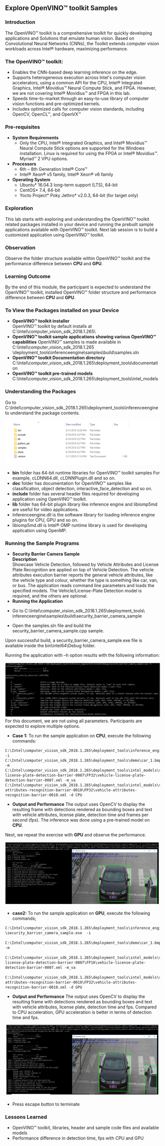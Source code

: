 ## Explore  OpenVINO™ toolkit Samples
### Introduction
The OpenVINO™ toolkit is a comprehensive toolkit for quickly developing applications and Solutions that emulate human vision. Based on Convolutional Neural Networks (CNNs), the Toolkit extends computer vision workloads across Intel® hardware, maximizing performance.
### The OpenVINO™ toolkit:
- Enables the CNN-based deep learning inference on the edge.
- Supports heterogeneous execution across Intel's computer vision accelerators, using a common API for the CPU, Intel® Integrated Graphics, Intel® Movidius™ Neural Compute Stick, and FPGA. However, we are not covering Intel® Movidius™ and FPGA in this lab.
- Speeds time-to-market through an easy-to-use library of computer vision functions and pre-optimized kernels.
- Includes optimized calls for computer vision standards, including OpenCV, OpenCL™, and OpenVX™

### Pre-requisites
* **System Requirements**
  - Only the CPU, Intel® Integrated Graphics, and Intel® Movidius™ Neural Compute Stick options are supported for the Windows installation. Linux is required for using the FPGA or Intel® Movidius™. Myriad™ 2 VPU options.
* **Processors**
  - 6th – 8th Generation Intel® Core™
  - Intel® Xeon® v5 family, Intel® Xeon® v6 family
* **Operating System**
  - Ubuntu* 16.04.3 long-term support (LTS), 64-bit
  - CentOS* 7.4, 64-bit
  - Yocto Project* Poky Jethro* v2.0.3, 64-bit (for target only)

### Exploration
   This lab starts with exploring and understanding the  OpenVINO™ toolkit related packages installed in your device and running the prebuilt sample applications available with OpenVINO™ toolkit. Next lab session is to build a customized application using OpenVINO™ toolkit.

### Observation
Observe the folder structure available within OpenVINO™ toolkit and the performance difference between **CPU** and **GPU**.

### Learning Outcome
By the end of this module, the participant is expected to understand the  OpenVINO™ toolkit, installed OpenVINO™ folder structure and performance difference between **CPU** and **GPU**.
### To View the Packages installed on your Device
* **OpenVINO™ toolkit installer**                                                 
 OpenVINO™ toolkit by default installs at C:\Intel\computer_vision_sdk_2018.1.265\
* **OpenVINO™ toolkit sample applications showing various OpenVINO™ capabilities**
OpenVINO™ samples is made available in C:\Intel\computer_vision_sdk_2018.1.265                                 \deployment_tools\inferenceengine\samples\build\samples.sln
* **OpenVINO™ toolkit Documentation directory**
C:\Intel\computer_vision_sdk_2018.1.265\deployment_tools\documentation
* **OpenVINO™ toolkit pre-trained models**
C:\Intel\computer_vision_sdk_2018.1.265\deployment_tools\intel_models

### Understanding the Packages
Go to C:\Intel\computer_vision_sdk_2018.1.265\deployment_tools\inferenceengine to understand the package contents.

![](images/packages.png)
- **bin** folder has 64-bit runtime libraries for OpenVINO™ toolkit samples
For example, cLDNN64.dll, cLDNNPlugin.dll and so on.
- **doc** folder has documentation for OpenVINO™ samples like classification, object detection, interactive_face_detection and so on.
- **include** folder has several header files required for developing application using OpenVINO™ toolkit.
- **lib** folder has 64-bit plugin library like inference engine and libiomp5md are useful for video applications.
-  Inferenceengine.dll is the software library for loading inference engine plugins for CPU, GPU and so on.
- libiomp5md.dll is Intel® OMP runtime library is used for developing application using OpenMP.

### Running the Sample Programs
* **Security Barrier Camera Sample**                            
**Description**                           
Showcase Vehicle Detection, followed by Vehicle Attributes and License Plate Recognition are applied on top of Vehicle Detection. The vehicle attributes execution barrier reports the general vehicle attributes, like the vehicle type and colour, whether the type is something like car, van, or bus.
The application reads command line parameters and loads the specified models. The Vehicle/License-Plate Detection model is required, and the others are optional.
* **Running the Application**
- Go to C:\Intel\computer_vision_sdk_2018.1.265\deployment_tools\  inferenceengine\samples\build\security_barrier_camera_sample


- Open the samples.sln file and build the security_barrier_camera_sample.cpp sample.

Upon successful build, a security_barrier_camera_sample.exe file is available inside the bin\intel64\Debug folder.

Running the application with –h option results with the following information:

![](images/help.png)
For this document, we are not using all parameters. Participants are expected to explore multiple options.

- **Case 1:** To run the sample application on **CPU**, execute the following commands:

```
C:\Intel\computer_vision_sdk_2018.1.265\deployment_tools\inference_engine\bin\intel64\Debug\security_barrier_camera_sample.exe  -i  
C:\Intel\computer_vision_sdk_2018.1.265\deployment_tools\demo\car_1.bmp -m
C:\Intel\computer_vision_sdk_2018.1.265\deployment_tools\intel_models\vehicle-license-plate-detection-barrier-0007\FP32\vehicle-license-plate-detection-barrier-0007.xml -m_va
C:\Intel\computer_vision_sdk_2018.1.265\deployment_tools\intel_models\vehicle-attributes-recognition-barrier-0010\FP32\vehicle-attributes-recognition-barrier-0010.xml -d CPU

```
- **Output and Performance**
The output uses OpenCV to display the resulting frame with detections rendered as bounding boxes and text with vehicle attributes, license plate, detection time and frames per second (fps). The inference was done using a pre-trained model on **CPU**.

Next, we repeat the exercise with **GPU** and observe the performance.

![](images/cpu.png)
- **case2:** To run the sample application on **GPU**, execute the following commands;

```
C:\Intel\computer_vision_sdk_2018.1.265\deployment_tools\inference_engine\bin\intel64\Debug \security_barrier_camera_sample.exe  -i  

C:\Intel\computer_vision_sdk_2018.1.265\deployment_tools\demo\car_1.bmp -m

C:\Intel\computer_vision_sdk_2018.1.265\deployment_tools\intel_models\vehicle-license-plate-detection-barrier-0007\FP16\vehicle-license-plate-detection-barrier-0007.xml -m_va

C:\Intel\computer_vision_sdk_2018.1.265\deployment_tools\intel_models\vehicle-attributes-recognition-barrier-0010\FP32\vehicle-attributes-recognition-barrier-0010.xml -d GPU

```
- **Output and Performance**
The output uses OpenCV to display the resulting frame with detections rendered as bounding boxes and text with vehicle attributes, license plate, detection time and fps. Compared to CPU acceleration, GPU acceleration is better in terms of detection time and fps.

![](images/GPU.PNG)
- Press escape button to terminate

### Lessons Learned
- OpenVINO™ toolkit, libraries, header and sample code files and available models
- Performance difference in detection time, fps with CPU and GPU
